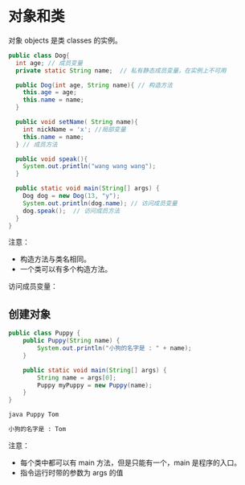 # 对象和类

对象 objects 是类 classes 的实例。

```java
public class Dog{
  int age; // 成员变量
  private static String name;  // 私有静态成员变量，在实例上不可用

  public Dog(int age, String name){ // 构造方法
    this.age = age;
    this.name = name;
  }

  public void setName( String name){
    int nickName = 'x'; //局部变量
    this.name = name;
  } // 成员方法

  public void speak(){
    System.out.println("wang wang wang");
  }

  public static void main(String[] args) {
    Dog dog = new Dog(13, "y");
    System.out.println(dog.name); // 访问成员变量
    dog.speak();  // 访问成员方法
  }
}
```

注意：

- 构造方法与类名相同。
- 一个类可以有多个构造方法。

访问成员变量：

## 创建对象

```java
public class Puppy {
    public Puppy(String name) {
        System.out.println("小狗的名字是 : " + name);
    }

    public static void main(String[] args) {
        String name = args[0];
        Puppy myPuppy = new Puppy(name);
    }
}
```

```sh
java Puppy Tom

小狗的名字是 : Tom
```

注意：

- 每个类中都可以有 main 方法，但是只能有一个，main 是程序的入口。
- 指令运行时带的参数为 args 的值
